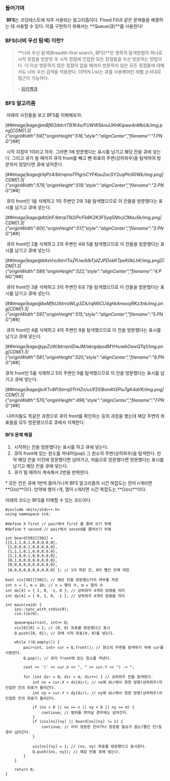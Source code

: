 ### **들어가며**

 **BFS**는 코딩테스트에 자주 사용되는 알고리즘이다. Flood Fill과 같은 문제들을 해결하는 데 사용할 수 있다. 이를 구현하기 위해서는 **Queue(큐)**를 사용한다!

### **BFS(너비 우선 탐색) 이란?**

> **너비 우선 탐색(Breadth-first search, BFS)**은 맹목적 탐색방법의 하나로 시작 정점을 방문한 후 시작 정점에 인접한 모든 정점들을 우선 방문하는 방법이다. 더 이상 방문하지 않은 정점이 없을 때까지 방문하지 않은 모든 정점들에 대해서도 너비 우선 검색을 적용한다. OPEN List는 큐를 사용해야만 레벨 순서대로 접근이 가능하다.  
>   
> \- [위키백과](https://ko.wikipedia.org/wiki/%EB%84%88%EB%B9%84_%EC%9A%B0%EC%84%A0_%ED%83%90%EC%83%89)

### **BFS 알고리즘**

 아래의 사진들을 보고 BFS를 이해해보자.

[##_Image|kage@mBf6O/btrrlTB1K4s/FUWWSknuUKHKipwe4nMbUk/img.png|CDM|1.3|{"originWidth":597,"originHeight":516,"style":"alignCenter","filename":"1.PNG"}_##]

 시작 지점이 1이라고 하자. 그러면 1에 방문했다는 표시를 남기고 해당 칸을 큐에 넣는다. 그리고 큐가 빌 때까지 큐의 front를 빼고 뺀 좌표의 주변(상하좌우)을 탐색하여 방문하지 않았다면 큐에 넣어준다.

[##_Image|kage@1qPz4/btrrqmoTPig/sCYFKau2ocSY2uqPIc60Wk/img.png|CDM|1.3|{"originWidth":579,"originHeight":519,"style":"alignCenter","filename":"2.PNG"}_##]

 큐의 front인 1을 삭제하고 1의 주변인 2와 3을 탐색했으므로 이 칸들을 방문했다는 표시를 남기고 큐에 넣는다.

[##_Image|kage@AtGhF/btrrpTN2iPr/Fk8K2K3FSyq5NhcjCMau5k/img.png|CDM|1.3|{"originWidth":600,"originHeight":517,"style":"alignCenter","filename":"3.PNG"}_##]

 큐의 front인 2를 삭제하고 2의 주변인 4와 5를 탐색했으므로 이 칸들을 방문했다는 표시를 남기고 큐에 넣는다.

[##_Image|kage@bAsVro/btrrlTaZPJw/klbTjdZJPDokKTpeK0kLhK/img.png|CDM|1.3|{"originWidth":589,"originHeight":522,"style":"alignCenter","filename":"4.PNG"}_##]

 큐의 front인 3을 삭제하고 3의 주변인 6과 7을 탐색했으므로 이 칸들을 방문했다는 표시를 남기고 큐에 넣는다.

[##_Image|kage@bxMfkU/btrroWLg3ZA/rqN6CU4ghkAneoojRKz3nk/img.png|CDM|1.3|{"originWidth":597,"originHeight":515,"style":"alignCenter","filename":"5.PNG"}_##]

 큐의 front인 4를 삭제하고 4의 주변인 8을 탐색했으므로 이 칸을 방문했다는 표시를 남기고 큐에 넣는다.

[##_Image|kage@ypZzW/btrrpnIDwJM/akrgdpodMYrhuwbOawQTq1/img.png|CDM|1.3|{"originWidth":581,"originHeight":520,"style":"alignCenter","filename":"6.PNG"}_##]

큐의 front인 5를 삭제하고 5의 주변인 9를 탐색했으므로 이 칸을 방문했다는 표시를 남기고 큐에 넣는다.

[##_Image|kage@cKTv8P/btrrq0TrHZn/uUFD0BoniKt5Piu7gK4aVK/img.png|CDM|1.3|{"originWidth":570,"originHeight":496,"style":"alignCenter","filename":"7.PNG"}_##]

 나머지들도 똑같은 과정으로 큐의 front를 확인하는 등의 과정을 했는데 해당 주변의 좌표들을 모두 방문했으므로 큐에서 삭제한다.

#### **BFS 문제 해결**

1.   시작하는 칸을 방문했다는 표시를 하고 큐에 넣는다.
2.   큐의 front에 있는 원소를 꺼내어(pop) 그 원소의 주변(상하좌우)을 탐색한다. 만약 해당 칸을 이전에 방문했다면 넘어가고, 처음으로 방문했다면 방문했다는 표시를 남기고 해당 칸을 큐에 넣는다.
3.   큐가 빌 때까지 계속해서 2번을 반복한다.

\* 모든 칸은 큐에 1번씩 들어가니까 BFS 알고리즘의 시간 복잡도는 칸이 n개라면 **O(n)**이다. 만약에 행이 r개, 열이 c개라면 시간 복잡도는 **O(rc)**이다.

아래의 코드는 BFS를 이해할 수 있는 코드이다.

```
#include <bits/stdc++.h>
using namespace std;

#define X first // pair에서 first 를 줄여 쓰기 위해
#define Y second // pair에서 second를 줄여쓰기 위해

int board[502][502] =
{{1,1,1,0,1,0,0,0,0,0},
 {1,0,0,0,1,0,0,0,0,0},
 {1,1,1,0,1,0,0,0,0,0},
 {1,1,0,0,1,0,0,0,0,0},
 {0,1,0,0,0,0,0,0,0,0},
 {0,0,0,0,0,0,0,0,0,0},
 {0,0,0,0,0,0,0,0,0,0} }; // 1이 파란 칸, 0이 빨간 칸에 대응

bool vis[502][502]; // 해당 칸을 방문했는지의 여부를 저장
int n = 7, m = 10; // n = 행의 수, m = 열의 수
int dx[4] = { 1, 0, -1, 0 }; // 상하좌우 4개의 방향을 의미
int dy[4] = { 0, 1, 0, -1 }; // 상하좌우 4개의 방향을 의미

int main(void) {
	ios::sync_with_stdio(0);
	cin.tie(0);
	
	queue<pair<int, int>> Q;
	vis[0][0] = 1; // (0, 0) 좌표를 방문했다고 표시
	Q.push({0, 0}); // 큐에 시작 좌표(0, 0)를 넣는다.
	
	while (!Q.empty()) {
		pair<int, int> cur = Q.front(); // 원소의 주변을 탐색하기 위해 cur를 사용한다.
		Q.pop(); // 큐의 front에 있는 원소를 꺼낸다.
		
		cout << '(' << cur.X << ", " << cur.Y << ") -> ";
		
		for (int dir = 0; dir < 4; dir++) { // 상하좌우 칸을 탐색한다.
			int nx = cur.X + dx[dir]; // nx에 dir에서 정한 방향(상하좌우)의 인접한 칸의 좌표가 들어간다.
			int ny = cur.Y + dy[dir]; // ny에 dir에서 정한 방향(상하좌우)의 인접한 칸의 좌표가 들어간다.
			
			if (nx < 0 || nx >= n || ny < 0 || ny >= m) { 
				continue; // 범위를 벗어날 경우에는 넘어간다.
			}
			if (vis[nx][ny] || board[nx][ny] != 1) {
				continue; // 이미 방문한 칸이거나 방문할 필요가 없는(빨간 칸)일 경우 넘어간다.
			}
			
			vis[nx][ny] = 1; // (nx, ny) 좌표를 방문했다고 표시한다.
			Q.push({nx, ny}); // 해당 칸을 큐에 넣는다.
		}
	}
	
	return 0;
}
```